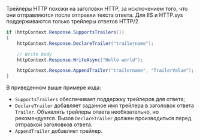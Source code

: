 Трейлеры HTTP похожи на заголовки HTTP, за исключением того, что они отправляются после отправки текста ответа. Для IIS и HTTP.sys поддерживаются только трейлеры ответов HTTP/2.

```csharp
if (httpContext.Response.SupportsTrailers())
{
    httpContext.Response.DeclareTrailer("trailername"); 

    // Write body
    httpContext.Response.WriteAsync("Hello world");

    httpContext.Response.AppendTrailer("trailername", "TrailerValue");
}
```

В приведенном выше примере кода:

* `SupportsTrailers` обеспечивает поддержку трейлеров для ответа;
* `DeclareTrailer` добавляет заданное имя трейлера в заголовок ответа `Trailer`. Объявлять трейлеры ответа необязательно, но рекомендуется. Вызов `DeclareTrailer` должен производиться перед отправкой заголовков ответа.
* `AppendTrailer` добавляет трейлер.
